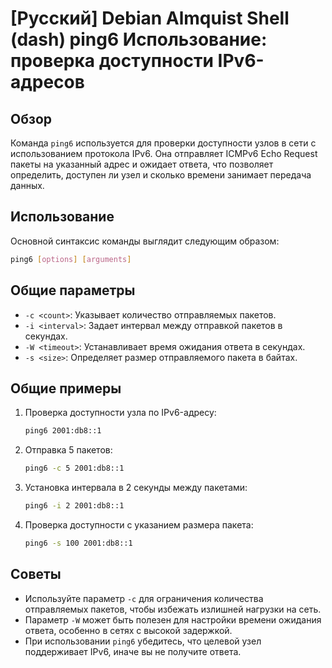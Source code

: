 # [Русский] Debian Almquist Shell (dash) ping6 Использование: проверка доступности IPv6-адресов

## Обзор
Команда `ping6` используется для проверки доступности узлов в сети с использованием протокола IPv6. Она отправляет ICMPv6 Echo Request пакеты на указанный адрес и ожидает ответа, что позволяет определить, доступен ли узел и сколько времени занимает передача данных.

## Использование
Основной синтаксис команды выглядит следующим образом:
```sh
ping6 [options] [arguments]
```

## Общие параметры
- `-c <count>`: Указывает количество отправляемых пакетов.
- `-i <interval>`: Задает интервал между отправкой пакетов в секундах.
- `-W <timeout>`: Устанавливает время ожидания ответа в секундах.
- `-s <size>`: Определяет размер отправляемого пакета в байтах.

## Общие примеры
1. Проверка доступности узла по IPv6-адресу:
   ```sh
   ping6 2001:db8::1
   ```

2. Отправка 5 пакетов:
   ```sh
   ping6 -c 5 2001:db8::1
   ```

3. Установка интервала в 2 секунды между пакетами:
   ```sh
   ping6 -i 2 2001:db8::1
   ```

4. Проверка доступности с указанием размера пакета:
   ```sh
   ping6 -s 100 2001:db8::1
   ```

## Советы
- Используйте параметр `-c` для ограничения количества отправляемых пакетов, чтобы избежать излишней нагрузки на сеть.
- Параметр `-W` может быть полезен для настройки времени ожидания ответа, особенно в сетях с высокой задержкой.
- При использовании `ping6` убедитесь, что целевой узел поддерживает IPv6, иначе вы не получите ответа.